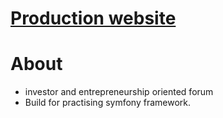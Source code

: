 # [Production website](www.cyrillestr.fr)
# About 
- investor and entrepreneurship oriented forum
- Build for practising symfony framework.
